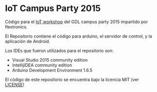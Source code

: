 # IoT Campus Party 2015
Código para el [IoT workshop](http://iotcampusparty.azurewebsites.net/) del GDL campus party 2015 impartido por flextronics.

El Repositorio contiene el código para arduino, el servidor de control, y la aplicación de Android.

Los IDEs que fueron utilizados para el repositorio son:

  * Visual Studio 2015 community edition
  * IntellijIDEA community edition
  * Arduino Development Environment 1.6.5

El código de este repositorio se encuentra bajo la licencia MIT (ver [LICENSE](https://github.com/xaguzman/iotcampusparty/blob/master/LICENSE))
